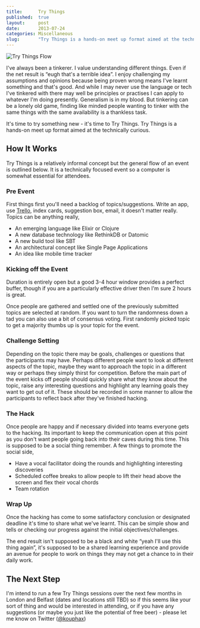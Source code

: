 ```yaml
---
title:      Try Things
published:  true
layout:     post
date:       2013-07-24
categories: Miscellaneous
slug:       "Try Things is a hands-on meet up format aimed at the technically curious. I'll be running some in London and Belfast soon."
---
```

<p><img alt="Try Things Flow" src="/images/blog/trythings.png?1381339182"></p>

<p>I've always been a tinkerer.  I value understanding different things. Even if the net result is “eugh that's a terrible idea”. I enjoy challenging my assumptions and opinions because being proven wrong means I've learnt something and that's good.  And while I may never use the language or tech I've tinkered with there may well be principles or practises I can apply to whatever I'm doing presently. Generalism is in my blood.  But tinkering can be a lonely old game, finding like minded people wanting to tinker with the same things with the same availability is a thankless task.</p>

<p>It's time to try something new - it's time to Try Things.  Try Things is a hands-on meet up format aimed at the technically curious.</p>

<h2>How It Works</h2>

<p>Try Things is a relatively informal concept but the general flow of an event is outlined below.  It is a technically focused event so a computer is somewhat essential for attendees.</p>

<h3>Pre Event</h3>

<p>First things first you'll need a backlog of topics/suggestions.  Write an app, use <a href="http://trello.com">Trello</a>, index cards, suggestion box, email, it doesn't matter really.  Topics can be anything really,</p>

<ul>
<li>An emerging language like Elixir or Clojure</li>
<li>A new database technology like RethinkDB or Datomic</li>
<li>A new build tool like SBT </li>
<li>An architectural concept like Single Page Applications</li>
<li>An idea like mobile time tracker</li>
</ul>

<h3>Kicking off the Event</h3>

<p>Duration is entirely open but a good 3-4 hour window provides a perfect buffer, though if you are a particularly effective driver then I'm sure 2 hours is great.</p>

<p>Once people are gathered and settled one of the previously submitted topics are selected at random.  If you want to turn the randomness down a tad you can also use a bit of consensus voting.  First randomly picked topic to get a majority thumbs up is your topic for the event.</p>

<h3>Challenge Setting</h3>

<p>Depending on the topic there may be goals, challenges or questions that the participants may have.  Perhaps different people want to look at different aspects of the topic, maybe they want to approach the topic in a different way or perhaps they simply thirst for competition.  Before the main part of the event kicks off people should quickly share what they know about the topic, raise any interesting questions and highlight any learning goals they want to get out of it.  These should be recorded in some manner to allow the participants to reflect back after they've finished hacking.</p>

<h3>The Hack</h3>

<p>Once people are happy and if necessary divided into teams everyone gets to the hacking.  Its important to keep the communication open at this point as you don't want people going back into their caves during this time.  This is supposed to be a social thing remember.  A few things to promote the social side,</p>

<ul>
<li>Have a vocal facilitator doing the rounds and highlighting interesting discoveries</li>
<li>Scheduled coffee breaks to allow people to lift their head above the screen and flex their vocal chords</li>
<li>Team rotation</li>
</ul>

<h3>Wrap Up</h3>

<p>Once the hacking has come to some satisfactory conclusion or designated deadline it's time to share what we've learnt.  This can be simple show and tells or checking our progress against the initial objectives/challenges.  </p>

<p>The end result isn't supposed to be a black and white “yeah I'll use this thing again”, it's supposed to be a shared learning experience and provide an avenue for people to work on things they may not get a chance to in their daily work.</p>

<h2>The Next Step</h2>

<p>I'm intend to run a few Try Things sessions over the next few months in London and Belfast (dates and locations still TBD) so if this seems like your sort of thing and would be interested in attending, or if you have any suggestions (or maybe you just like the potential of free beer) - please let me know on Twitter (<a href="http://twitter.com/kouphax">@kouphax</a>)</p>